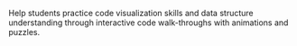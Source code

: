 Help students practice code visualization skills and data structure understanding through interactive code walk-throughs with animations and puzzles.

